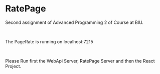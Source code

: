 # RatePage
Second assignment of Advanced Programming 2 of Course at BIU.

<br>

The PageRate is running on localhost:7215

<br>

Please Run first the WebApi Server, RatePage Server and then the React Project.
